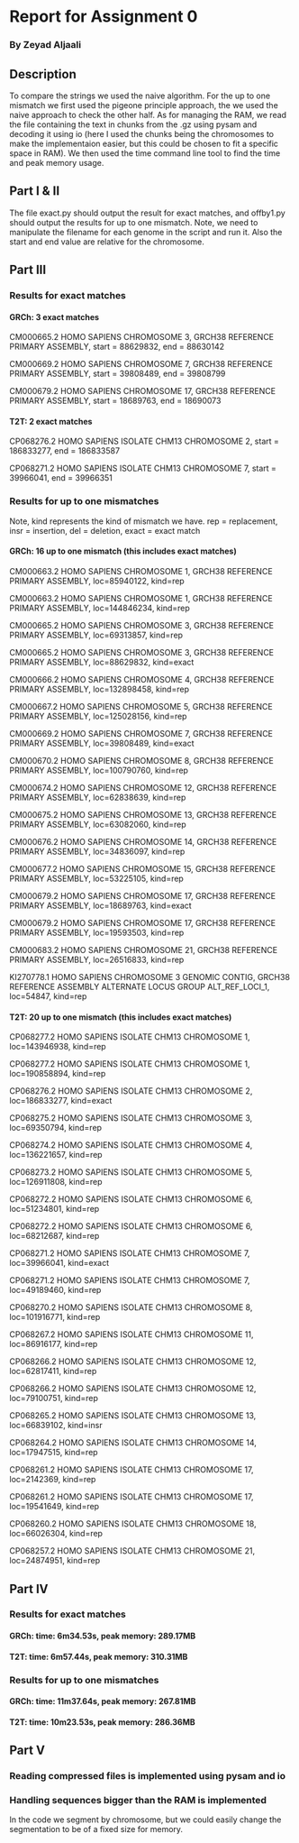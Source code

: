 # Report for Assignment 0
### By Zeyad Aljaali

## Description
To compare the strings we used the naive algorithm. For the up to one mismatch we first used the pigeone principle approach, the we used the naive approach to check the other half.
As for managing the RAM, we read the file containing the text in chunks from the .gz using pysam and decoding it using io (here I used the chunks being the chromosomes to make the implementaion easier, but this could be chosen to fit a specific space in RAM). We then used the time command line tool to find the time and peak memory usage.

## Part I & II
The file exact.py should output the result for exact matches, and offby1.py should output the results for up to one mismatch.
Note, we need to manipulate the filename for each genome in the script and run it.  Also the start and end value are relative for the chromosome.

## Part III
### Results for exact matches
#### GRCh:  3 exact matches
CM000665.2 HOMO SAPIENS CHROMOSOME 3, GRCH38 REFERENCE PRIMARY ASSEMBLY, start = 88629832, end = 88630142

CM000669.2 HOMO SAPIENS CHROMOSOME 7, GRCH38 REFERENCE PRIMARY ASSEMBLY, start = 39808489, end = 39808799

CM000679.2 HOMO SAPIENS CHROMOSOME 17, GRCH38 REFERENCE PRIMARY ASSEMBLY, start = 18689763, end = 18690073

#### T2T: 2 exact matches
CP068276.2 HOMO SAPIENS ISOLATE CHM13 CHROMOSOME 2, start = 186833277, end = 186833587

CP068271.2 HOMO SAPIENS ISOLATE CHM13 CHROMOSOME 7, start = 39966041, end = 39966351


### Results for up to one mismatches
Note, kind represents the kind of mismatch we have.
rep = replacement, insr = insertion, del = deletion, exact = exact match

#### GRCh: 16 up to one mismatch (this includes exact matches) 
CM000663.2 HOMO SAPIENS CHROMOSOME 1, GRCH38 REFERENCE PRIMARY ASSEMBLY, loc=85940122, kind=rep

CM000663.2 HOMO SAPIENS CHROMOSOME 1, GRCH38 REFERENCE PRIMARY ASSEMBLY, loc=144846234, kind=rep

CM000665.2 HOMO SAPIENS CHROMOSOME 3, GRCH38 REFERENCE PRIMARY ASSEMBLY, loc=69313857, kind=rep

CM000665.2 HOMO SAPIENS CHROMOSOME 3, GRCH38 REFERENCE PRIMARY ASSEMBLY, loc=88629832, kind=exact

CM000666.2 HOMO SAPIENS CHROMOSOME 4, GRCH38 REFERENCE PRIMARY ASSEMBLY, loc=132898458, kind=rep

CM000667.2 HOMO SAPIENS CHROMOSOME 5, GRCH38 REFERENCE PRIMARY ASSEMBLY, loc=125028156, kind=rep

CM000669.2 HOMO SAPIENS CHROMOSOME 7, GRCH38 REFERENCE PRIMARY ASSEMBLY, loc=39808489, kind=exact

CM000670.2 HOMO SAPIENS CHROMOSOME 8, GRCH38 REFERENCE PRIMARY ASSEMBLY, loc=100790760, kind=rep

CM000674.2 HOMO SAPIENS CHROMOSOME 12, GRCH38 REFERENCE PRIMARY ASSEMBLY, loc=62838639, kind=rep

CM000675.2 HOMO SAPIENS CHROMOSOME 13, GRCH38 REFERENCE PRIMARY ASSEMBLY, loc=63082060, kind=rep

CM000676.2 HOMO SAPIENS CHROMOSOME 14, GRCH38 REFERENCE PRIMARY ASSEMBLY, loc=34836097, kind=rep

CM000677.2 HOMO SAPIENS CHROMOSOME 15, GRCH38 REFERENCE PRIMARY ASSEMBLY, loc=53225105, kind=rep

CM000679.2 HOMO SAPIENS CHROMOSOME 17, GRCH38 REFERENCE PRIMARY ASSEMBLY, loc=18689763, kind=exact

CM000679.2 HOMO SAPIENS CHROMOSOME 17, GRCH38 REFERENCE PRIMARY ASSEMBLY, loc=19593503, kind=rep

CM000683.2 HOMO SAPIENS CHROMOSOME 21, GRCH38 REFERENCE PRIMARY ASSEMBLY, loc=26516833, kind=rep

KI270778.1 HOMO SAPIENS CHROMOSOME 3 GENOMIC CONTIG, GRCH38 REFERENCE ASSEMBLY ALTERNATE LOCUS GROUP ALT_REF_LOCI_1, loc=54847, kind=rep

#### T2T: 20 up to one mismatch (this includes exact matches)
CP068277.2 HOMO SAPIENS ISOLATE CHM13 CHROMOSOME 1, loc=143946938, kind=rep

CP068277.2 HOMO SAPIENS ISOLATE CHM13 CHROMOSOME 1, loc=190858894, kind=rep

CP068276.2 HOMO SAPIENS ISOLATE CHM13 CHROMOSOME 2, loc=186833277, kind=exact

CP068275.2 HOMO SAPIENS ISOLATE CHM13 CHROMOSOME 3, loc=69350794, kind=rep

CP068274.2 HOMO SAPIENS ISOLATE CHM13 CHROMOSOME 4, loc=136221657, kind=rep

CP068273.2 HOMO SAPIENS ISOLATE CHM13 CHROMOSOME 5, loc=126911808, kind=rep

CP068272.2 HOMO SAPIENS ISOLATE CHM13 CHROMOSOME 6, loc=51234801, kind=rep

CP068272.2 HOMO SAPIENS ISOLATE CHM13 CHROMOSOME 6, loc=68212687, kind=rep

CP068271.2 HOMO SAPIENS ISOLATE CHM13 CHROMOSOME 7, loc=39966041, kind=exact

CP068271.2 HOMO SAPIENS ISOLATE CHM13 CHROMOSOME 7, loc=49189460, kind=rep

CP068270.2 HOMO SAPIENS ISOLATE CHM13 CHROMOSOME 8, loc=101916771, kind=rep

CP068267.2 HOMO SAPIENS ISOLATE CHM13 CHROMOSOME 11, loc=86916177, kind=rep

CP068266.2 HOMO SAPIENS ISOLATE CHM13 CHROMOSOME 12, loc=62817411, kind=rep

CP068266.2 HOMO SAPIENS ISOLATE CHM13 CHROMOSOME 12, loc=79100751, kind=rep

CP068265.2 HOMO SAPIENS ISOLATE CHM13 CHROMOSOME 13, loc=66839102, kind=insr

CP068264.2 HOMO SAPIENS ISOLATE CHM13 CHROMOSOME 14, loc=17947515, kind=rep

CP068261.2 HOMO SAPIENS ISOLATE CHM13 CHROMOSOME 17, loc=2142369, kind=rep

CP068261.2 HOMO SAPIENS ISOLATE CHM13 CHROMOSOME 17, loc=19541649, kind=rep

CP068260.2 HOMO SAPIENS ISOLATE CHM13 CHROMOSOME 18, loc=66026304, kind=rep

CP068257.2 HOMO SAPIENS ISOLATE CHM13 CHROMOSOME 21, loc=24874951, kind=rep


## Part IV

### Results for exact matches
#### GRCh:  time: 6m34.53s, peak memory: 289.17MB
#### T2T:   time: 6m57.44s,  peak memory: 310.31MB

### Results for up to one mismatches
#### GRCh:  time: 11m37.64s, peak memory: 267.81MB
#### T2T:   time: 10m23.53s, peak memory: 286.36MB


## Part V
### Reading compressed files is implemented using pysam and io
### Handling sequences bigger than the RAM is implemented
In the code we segment by chromosome, but we could easily change the segmentation to be of a fixed size for memory.


